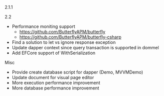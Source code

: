 2.1.1

2.2

- Performance moniting support
	- https://github.com/ButterflyAPM/butterfly
	- https://github.com/ButterflyAPM/butterfly-csharp
- Find a solution to let vs ignore response exception
- Update dapper context since query transaction is supported in dommel
- Add EFCore support of WithSerialization

Misc

- Provide create database script for dapper (Demo, MVVMDemo)
- Update document for visual page editor
- More execution performance improvement
- More database performance improvement
